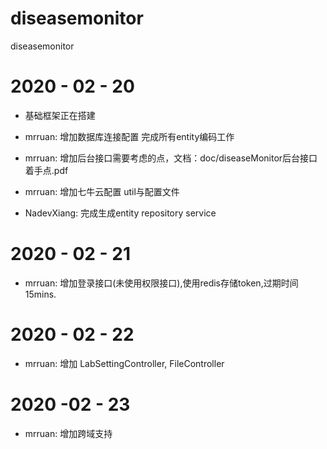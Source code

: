 # diseasemonitor
diseasemonitor

# 2020 - 02 - 20
- 基础框架正在搭建
- mrruan: 增加数据库连接配置  完成所有entity编码工作 
- mrruan: 增加后台接口需要考虑的点，文档：doc/diseaseMonitor后台接口着手点.pdf
- mrruan: 增加七牛云配置 util与配置文件

- NadevXiang: 完成生成entity repository service

# 2020 - 02 - 21
- mrruan: 增加登录接口(未使用权限接口),使用redis存储token,过期时间15mins.

# 2020 - 02 - 22
- mrruan: 增加 LabSettingController, FileController

# 2020 -02 - 23
- mrruan: 增加跨域支持
